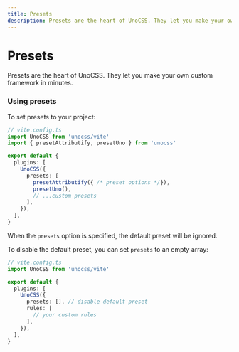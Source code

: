 ```yaml
---
title: Presets
description: Presets are the heart of UnoCSS. They let you make your own custom framework in minutes.
---
```


# Presets

Presets are the heart of UnoCSS. They let you make your own custom framework in minutes.

### Using presets

To set presets to your project:

```ts
// vite.config.ts
import UnoCSS from 'unocss/vite'
import { presetAttributify, presetUno } from 'unocss'

export default {
  plugins: [
    UnoCSS({
      presets: [
        presetAttributify({ /* preset options */}),
        presetUno(),
        // ...custom presets
      ],
    }),
  ],
}
```

When the `presets` option is specified, the default preset will be ignored.

To disable the default preset, you can set `presets` to an empty array:

```ts
// vite.config.ts
import UnoCSS from 'unocss/vite'

export default {
  plugins: [
    UnoCSS({
      presets: [], // disable default preset
      rules: [
        // your custom rules
      ],
    }),
  ],
}
```
